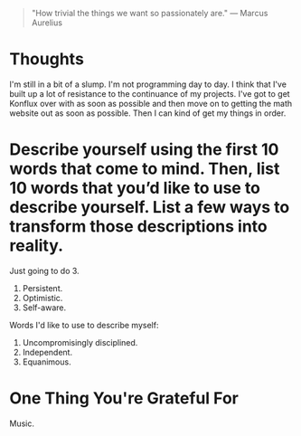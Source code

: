 
> \"How trivial the things we want so passionately are.\" — Marcus Aurelius

# Thoughts
I'm still in a bit of a slump. I'm not programming day to day. I think that I've built up a lot of resistance to the continuance of my projects. I've got to get Konflux over with as soon as possible and then move on to getting the math website out as soon as possible. Then I can kind of get my things in order.

# Describe yourself using the first 10 words that come to mind. Then, list 10 words that you’d like to use to describe yourself. List a few ways to transform those descriptions into reality.
Just going to do 3.
1. Persistent.
2. Optimistic.
3. Self-aware.

Words I'd like to use to describe myself:
1. Uncompromisingly disciplined.
2. Independent.
3. Equanimous.

# One Thing You're Grateful For
Music.

